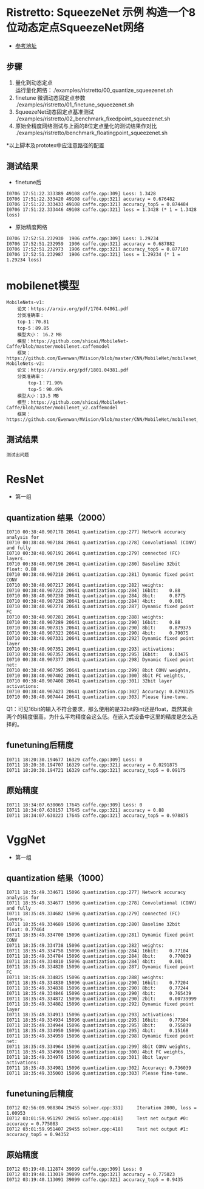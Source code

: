 # Ristretto: SqueezeNet 示例 构造一个8位动态定点SqueezeNet网络
* [参考地址](https://github.com/Melodyllsu/MVision/tree/master/CNN/Deep_Compression/quantization/Ristretto#ristretto-squeezenet-%E7%A4%BA%E4%BE%8B-%E6%9E%84%E9%80%A0%E4%B8%80%E4%B8%AA8%E4%BD%8D%E5%8A%A8%E6%80%81%E5%AE%9A%E7%82%B9squeezenet%E7%BD%91%E7%BB%9C)
## 步骤
1. 量化到动态定点  
运行量化网络：./examples/ristretto/00_quantize_squeezenet.sh
2. finetune 微调动态固定点参数  
./examples/ristretto/01_finetune_squeezenet.sh  
3. SqueezeNet动态固定点基准测试  
./examples/ristretto/02_benchmark_fixedpoint_squeezenet.sh
4. 原始全精度网络测试与上面的8位定点量化的测试结果作对比  
./examples/ristretto/benchmark_floatingpoint_squeezenet.sh

*以上脚本及prototex中应注意路径的配置

## 测试结果
- finetune后  
```
I0706 17:51:22.333389 49108 caffe.cpp:309] Loss: 1.3428
I0706 17:51:22.333420 49108 caffe.cpp:321] accuracy = 0.676482
I0706 17:51:22.333433 49108 caffe.cpp:321] accuracy_top5 = 0.874484
I0706 17:51:22.333446 49108 caffe.cpp:321] loss = 1.3428 (* 1 = 1.3428 loss)

```

- 原始精度网络  
```
I0706 17:52:51.232930  1906 caffe.cpp:309] Loss: 1.29234
I0706 17:52:51.232959  1906 caffe.cpp:321] accuracy = 0.687882
I0706 17:52:51.232973  1906 caffe.cpp:321] accuracy_top5 = 0.877103
I0706 17:52:51.232987  1906 caffe.cpp:321] loss = 1.29234 (* 1 = 1.29234 loss)
```
# mobilenet模型
```
MobileNets-v1:
    论文：https://arxiv.org/pdf/1704.04861.pdf
    分类准确率：
    top-1：70.81
    top-5：89.85 
    模型大小： 16.2 MB
    模型：https://github.com/shicai/MobileNet-Caffe/blob/master/mobilenet.caffemodel
    框架：https://github.com/Ewenwan/MVision/blob/master/CNN/MobileNet/mobilenet_v1_deploy.prototxt
MobileNets-v2:
    论文：https://arxiv.org/pdf/1801.04381.pdf
    分类准确率：
        top-1：71.90%
        top-5：90.49%
    模型大小：13.5 MB
    模型：https://github.com/shicai/MobileNet-Caffe/blob/master/mobilenet_v2.caffemodel
    框架：https://github.com/Ewenwan/MVision/blob/master/CNN/MobileNet/mobilenet_v2_deploy.prototxt
```
## 测试结果

```
测试出问题
```

# ResNet

- 第一组
## quantization 结果（2000）
```
I0710 00:38:40.907178 20641 quantization.cpp:277] Network accuracy analysis for
I0710 00:38:40.907184 20641 quantization.cpp:278] Convolutional (CONV) and fully
I0710 00:38:40.907191 20641 quantization.cpp:279] connected (FC) layers.
I0710 00:38:40.907196 20641 quantization.cpp:280] Baseline 32bit float: 0.88
I0710 00:38:40.907210 20641 quantization.cpp:281] Dynamic fixed point CONV
I0710 00:38:40.907217 20641 quantization.cpp:282] weights: 
I0710 00:38:40.907222 20641 quantization.cpp:284] 16bit: 	0.88
I0710 00:38:40.907230 20641 quantization.cpp:284] 8bit: 	0.8775
I0710 00:38:40.907238 20641 quantization.cpp:284] 4bit: 	0.001
I0710 00:38:40.907274 20641 quantization.cpp:287] Dynamic fixed point FC
I0710 00:38:40.907281 20641 quantization.cpp:288] weights: 
I0710 00:38:40.907289 20641 quantization.cpp:290] 16bit: 	0.88
I0710 00:38:40.907315 20641 quantization.cpp:290] 8bit: 	0.879375
I0710 00:38:40.907323 20641 quantization.cpp:290] 4bit: 	0.79075
I0710 00:38:40.907331 20641 quantization.cpp:292] Dynamic fixed point layer
I0710 00:38:40.907351 20641 quantization.cpp:293] activations:
I0710 00:38:40.907357 20641 quantization.cpp:295] 16bit: 	0.03475
I0710 00:38:40.907377 20641 quantization.cpp:298] Dynamic fixed point net:
I0710 00:38:40.907395 20641 quantization.cpp:299] 8bit CONV weights,
I0710 00:38:40.907402 20641 quantization.cpp:300] 8bit FC weights,
I0710 00:38:40.907408 20641 quantization.cpp:301] 32bit layer activations:
I0710 00:38:40.907423 20641 quantization.cpp:302] Accuracy: 0.0293125
I0710 00:38:40.907444 20641 quantization.cpp:303] Please fine-tune.
```
Q1：可见16bit的输入不符合要求，那么使用的是32bit的int还是float，既然其余两个的精度很高，为什么平均精度会这么低。在嵌入式设备中这里的精度是怎么选择的。

## funetuning后精度
```
I0711 18:20:30.194677 16329 caffe.cpp:309] Loss: 0
I0711 18:20:30.194707 16329 caffe.cpp:321] accuracy = 0.0291875
I0711 18:20:30.194721 16329 caffe.cpp:321] accuracy_top5 = 0.09175
```
## 原始精度
```
I0711 18:34:07.630069 17645 caffe.cpp:309] Loss: 0
I0711 18:34:07.630157 17645 caffe.cpp:321] accuracy = 0.88
I0711 18:34:07.630223 17645 caffe.cpp:321] accuracy_top5 = 0.978875

```

# VggNet
- 第一组
## quantization 结果（1000）
```
I0711 18:35:49.334671 15096 quantization.cpp:277] Network accuracy analysis for
I0711 18:35:49.334677 15096 quantization.cpp:278] Convolutional (CONV) and fully
I0711 18:35:49.334682 15096 quantization.cpp:279] connected (FC) layers.
I0711 18:35:49.334689 15096 quantization.cpp:280] Baseline 32bit float: 0.77464
I0711 18:35:49.334700 15096 quantization.cpp:281] Dynamic fixed point CONV
I0711 18:35:49.334738 15096 quantization.cpp:282] weights: 
I0711 18:35:49.334758 15096 quantization.cpp:284] 16bit: 	0.77104
I0711 18:35:49.334784 15096 quantization.cpp:284] 8bit: 	0.770839
I0711 18:35:49.334810 15096 quantization.cpp:284] 4bit: 	0.001
I0711 18:35:49.334820 15096 quantization.cpp:287] Dynamic fixed point FC
I0711 18:35:49.334825 15096 quantization.cpp:288] weights: 
I0711 18:35:49.334830 15096 quantization.cpp:290] 16bit: 	0.77204
I0711 18:35:49.334838 15096 quantization.cpp:290] 8bit: 	0.77244
I0711 18:35:49.334846 15096 quantization.cpp:290] 4bit: 	0.765439
I0711 18:35:49.334872 15096 quantization.cpp:290] 2bit: 	0.00739999
I0711 18:35:49.334882 15096 quantization.cpp:292] Dynamic fixed point layer
I0711 18:35:49.334913 15096 quantization.cpp:293] activations:
I0711 18:35:49.334934 15096 quantization.cpp:295] 16bit: 	0.77304
I0711 18:35:49.334944 15096 quantization.cpp:295] 8bit: 	0.755839
I0711 18:35:49.334950 15096 quantization.cpp:295] 4bit: 	0.15168
I0711 18:35:49.334959 15096 quantization.cpp:298] Dynamic fixed point net:
I0711 18:35:49.334964 15096 quantization.cpp:299] 8bit CONV weights,
I0711 18:35:49.334969 15096 quantization.cpp:300] 4bit FC weights,
I0711 18:35:49.334976 15096 quantization.cpp:301] 8bit layer activations:
I0711 18:35:49.334981 15096 quantization.cpp:302] Accuracy: 0.736039
I0711 18:35:49.335003 15096 quantization.cpp:303] Please fine-tune.
```

## funetuning后精度
```
I0712 02:56:09.988304 29455 solver.cpp:331]     Iteration 2000, loss = 1.00953
I0712 03:01:59.951297 29455 solver.cpp:418]     Test net output #0: accuracy = 0.775083
I0712 03:01:59.951407 29455 solver.cpp:418]     Test net output #1: accuracy_top5 = 0.94352
```

## 原始精度
```
I0712 03:19:40.112874 39099 caffe.cpp:309] Loss: 0
I0712 03:19:40.113019 39099 caffe.cpp:321] accuracy = 0.775023
I0712 03:19:40.113091 39099 caffe.cpp:321] accuracy_top5 = 0.9435
```
